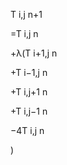 T
i,j
n+1
	​

=T
i,j
n
	​

+λ(T
i+1,j
n
	​

+T
i−1,j
n
	​

+T
i,j+1
n
	​

+T
i,j−1
n
	​

−4T
i,j
n
	​

)
